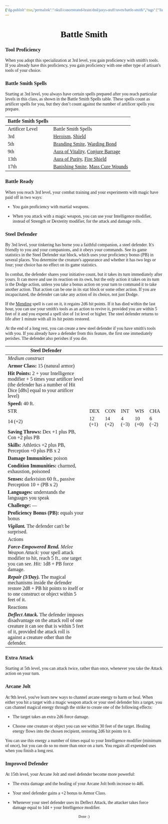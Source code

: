 ```yaml
---
{"dg-publish":true,"permalink":"/skull/concentrated-brain/dnd/jaxys-stuff/raven/battle-smith/","tags":["Tagless"],"noteIcon":""}
---
```


<style id="Force_Custom_Fonts" type="text/css">@font-face{font-style:normal;font-family:"Merriweather";src:local("Merriweather")}@font-face{font-style:bolder;font-family:"Merriweather";src:local("Merriweather")}@font-face{font-style:normal;font-family:"Merriweather";src:local("Merriweather");unicode-range:U+0-FF,U+2E80-9FFF,U+F900-FAFF,U+FE30-FE4F,U+20000-2FA1F}@font-face{font-style:bolder;font-family:"Merriweather";src:local("Merriweather");unicode-range:U+0-FF,U+2E80-9FFF,U+F900-FAFF,U+FE30-FE4F,U+20000-2FA1F}@font-face{font-style:normal;font-family:"Merriweather";src:local("Merriweather");unicode-range:U+0-FF}@font-face{font-style:bolder;font-family:"Merriweather";src:local("Merriweather");unicode-range:U+0-FF}:not(pre):not(code):not(textarea):not(tt):not(kbd):not(samp):not(var){font-family:"Merriweather"!important}pre,code,textarea,tt,kbd,samp,var{font-family:monospace!important}pre *,code *,textarea *,tt *,kbd *,samp *,var *{font-family:monospace!important}</style>


# <center><span style="color:#000000">Battle Smith</span></center>

### Tool Proficiency

When you adopt this specialization at 3rd level, you gain proficiency with smith's tools. If you already have this proficiency, you gain proficiency with one other type of artisan's tools of your choice.

### Battle Smith Spells

Starting at 3rd level, you always have certain spells prepared after you reach particular levels in this class, as shown in the Battle Smith Spells table. These spells count as artificer spells for you, but they don’t count against the number of artificer spells you prepare.

|Battle Smith Spells|   |
|---|---|
|Artificer Level|Battle Smith Spells|
|3rd|[Heroism](http://dnd5e.wikidot.com/spell:heroism), [Shield](http://dnd5e.wikidot.com/spell:shield)|
|5th|[Branding Smite](http://dnd5e.wikidot.com/spell:branding-smite), [Warding Bond](http://dnd5e.wikidot.com/spell:warding-bond)|
|9th|[Aura of Vitality](http://dnd5e.wikidot.com/spell:aura-of-vitality), [Conjure Barrage](http://dnd5e.wikidot.com/spell:conjure-barrage)|
|13th|[Aura of Purity](http://dnd5e.wikidot.com/spell:aura-of-purity), [Fire Shield](http://dnd5e.wikidot.com/spell:fire-shield)|
|17th|[Banishing Smite](http://dnd5e.wikidot.com/spell:banishing-smite), [Mass Cure Wounds](http://dnd5e.wikidot.com/spell:mass-cure-wounds)|

### Battle Ready

When you reach 3rd level, your combat training and your experiments with magic have paid off in two ways:

- You gain proficiency with martial weapons.

- When you attack with a magic weapon, you can use your Intelligence modifier, instead of Strength or Dexterity modifier, for the attack and damage rolls.

### Steel Defender

By 3rd level, your tinkering has borne you a faithful companion, a steel defender. It's friendly to you and your companions, and it obeys your commands. See its game statistics in the Steel Defender stat block, which uses your proficiency bonus (PB) in several places. You determine the creature's appearance and whether it has two legs or four; your choice has no effect on its game statistics.

In combat, the defender shares your initiative count, but it takes its turn immediately after yours. It can move and use its reaction on its own, but the only action it takes on its turn is the Dodge action, unless you take a bonus action on your turn to command it to take another action. That action can be one in its stat block or some other action. If you are incapacitated, the defender can take any action of its choice, not just Dodge.

If the [Mending](http://dnd5e.wikidot.com/spell:mending) spell is cast on it, it regains 2d6 hit points. If it has died within the last hour, you can use your smith's tools as an action to revive it, provided you are within 5 feet of it and you expend a spell slot of 1st level or higher. The steel defender returns to life after 1 minute with all its hit points restored.

At the end of a long rest, you can create a new steel defender if you have smith's tools with you. If you already have a defender from this feature, the first one immediately perishes. The defender also perishes if you die.

|Steel Defender|   |   |   |   |   |
|---|---|---|---|---|---|
|_Medium construct_|   |   |   |   |   |
|**Armor Class:** 15 (natural armor)|   |   |   |   |   |
|**Hit Points:** 2 + your Intelligence modifier + 5 times your artificer level (the defender has a number of Hit Dice [d8s] equal to your artificer level)|   |   |   |   |   |
|**Speed:** 40 ft.|   |   |   |   |   |
|STR|DEX|CON|INT|WIS|CHA|
|14 (+2)|12 (+1)|14 (+2)|4 (−3)|10 (+0)|6 (−2)|
|**Saving Throws:** Dex +1 plus PB, Con +2 plus PB|   |   |   |   |   |
|**Skills:** Athletics +2 plus PB, Perception +0 plus PB x 2|   |   |   |   |   |
|**Damage Immunities:** poison|   |   |   |   |   |
|**Condition Immunities:** charmed, exhaustion, poisoned|   |   |   |   |   |
|**Senses:** darkvision 60 ft., passive Perception 10 + (PB x 2)|   |   |   |   |   |
|**Languages:** understands the languages you speak|   |   |   |   |   |
|**Challenge:** —|   |   |   |   |   |
|**Proficiency Bonus (PB):** equals your bonus|   |   |   |   |   |
|**_Vigilant._** The defender can't be surprised.|   |   |   |   |   |
|Actions|   |   |   |   |   |
|**_Force-Empowered Rend._** _Melee Weapon Attack:_ your spell attack modifier to hit, reach 5 ft., one target you can see. _Hit:_ 1d8 + PB force damage.|   |   |   |   |   |
|**_Repair (3/Day)._** The magical mechanisms inside the defender restore 2d8 + PB hit points to itself or to one construct or object within 5 feet of it.|   |   |   |   |   |
|Reactions|   |   |   |   |   |
|**_Deflect Attack._** The defender imposes disadvantage on the attack roll of one creature it can see that is within 5 feet of it, provided the attack roll is against a creature other than the defender.|   |   |   |   |   |

### Extra Attack

Starting at 5th level, you can attack twice, rather than once, whenever you take the Attack action on your turn.

### Arcane Jolt

At 9th level, you've learn new ways to channel arcane energy to harm or heal. When either you hit a target with a magic weapon attack or your steel defender hits a target, you can channel magical energy through the strike to create one of the following effects:

- The target takes an extra 2d6 force damage.

- Choose one creature or object you can see within 30 feet of the target. Healing energy flows into the chosen recipient, restoring 2d6 hit points to it.

You can use this energy a number of times equal to your Intelligence modifier (minimum of once), but you can do so no more than once on a turn. You regain all expended uses when you finish a long rest.

### Improved Defender

At 15th level, your Arcane Jolt and steel defender become more powerful:

- The extra damage and the healing of your Arcane Jolt both increase to 4d6.

- Your steel defender gains a +2 bonus to Armor Class.

- Whenever your steel defender uses its Deflect Attack, the attacker takes force damage equal to 1d4 + your Intelligence modifier.










<center><sub>Done :)</sub></center>

